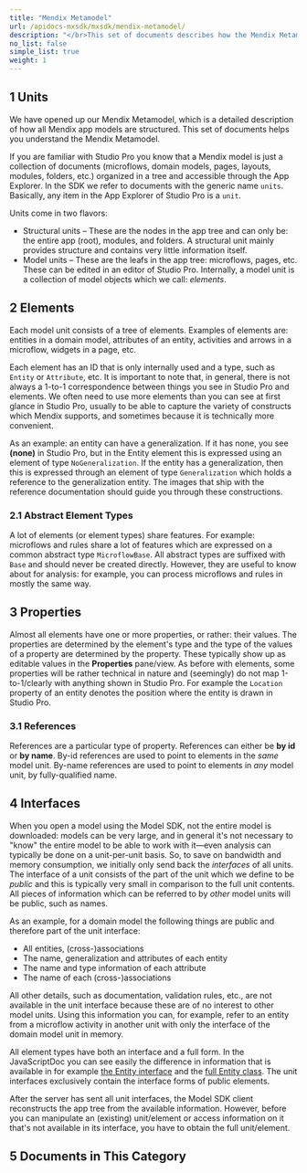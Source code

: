 ```yaml
---
title: "Mendix Metamodel"
url: /apidocs-mxsdk/mxsdk/mendix-metamodel/
description: "</br>This set of documents describes how the Mendix Metamodel works. It covers the following topics:</br></br>• How the Mendix handles apps in relation to modules and documents</br>• How a Domain Model works with all its components (attributes, access rules, etc.)</br>• How pages, layouts, and page content are structured.</br>• How you can create and invoke microflows. "
no_list: false
simple_list: true
weight: 1
---
```


## 1 Units

We have opened up our Mendix Metamodel, which is a detailed description of how all Mendix app models are structured. This set of documents helps you understand the Mendix Metamodel.

If you are familiar with Studio Pro you know that a Mendix model is just a collection of documents (microflows, domain models, pages, layouts, modules, folders, etc.) organized in a tree and accessible through the App Explorer. In the SDK we refer to documents with the generic name `units`. Basically, any item in the App Explorer of Studio Pro is a `unit`.

Units come in two flavors:

* Structural units – These are the nodes in the app tree and can only be: the entire app (root), modules, and folders. A structural unit mainly provides structure and contains very little information itself.
* Model units – These are the leafs in the app tree: microflows, pages, etc. These can be edited in an editor of Studio Pro. Internally, a model unit is a collection of model objects which we call: *elements*.

## 2 Elements

Each model unit consists of a tree of elements. Examples of elements are: entities in a domain model, attributes of an entity, activities and arrows in a microflow, widgets in a page, etc.

Each element has an ID that is only internally used and a type, such as `Entity` or `Attribute`, etc. It is important to note that, in general, there is not always a 1-to-1 correspondence between things you see in Studio Pro and elements. We often need to use more elements than you can see at first glance in Studio Pro, usually to be able to capture the variety of constructs which Mendix supports, and sometimes because it is technically more convenient.

As an example: an entity can have a generalization. If it has none, you see **(none)** in Studio Pro, but in the Entity element this is expressed using an element of type `NoGeneralization`. If the entity has a generalization, then this is expressed through an element of type `Generalization` which holds a reference to the generalization entity. The images that ship with the reference documentation should guide you through these constructions.

### 2.1 Abstract Element Types

A lot of elements (or element types) share features. For example: microflows and rules share a lot of features which are expressed on a common abstract type `MicroflowBase`. All abstract types are suffixed with `Base` and should never be created directly. However, they are useful to know about for analysis: for example, you can process microflows and rules in mostly the same way.

## 3 Properties

Almost all elements have one or more properties, or rather: their values. The properties are determined by the element's type and the type of the values of a property are determined by the property. These typically show up as editable values in the **Properties** pane/view. As before with elements, some properties will be rather technical in nature and (seemingly) do not map 1-to-1/clearly with anything shown in Studio Pro. For example the `Location` property of an entity denotes the position where the entity is drawn in Studio Pro.

### 3.1 References

References are a particular type of property. References can either be **by id** or **by name**. By-id references are used to point to elements in the *same* model unit. By-name references are used to point to elements in *any* model unit, by fully-qualified name.

## 4 Interfaces

When you open a model using the Model SDK, not the entire model is downloaded: models can be very large, and in general it's not necessary to "know" the entire model to be able to work with it—even analysis can typically be done on a unit-per-unit basis. So, to save on bandwidth and memory consumption, we initially only send back the *interfaces* of all units. The interface of a unit consists of the part of the unit which we define to be *public* and this is typically very small in comparison to the full unit contents. All pieces of information which can be referred to by *other* model units will be public, such as names.

As an example, for a domain model the following things are public and therefore part of the unit interface:

* All entities, (cross-)associations
* The name, generalization and attributes of each entity
* The name and type information of each attribute
* The name of each (cross-)associations

All other details, such as documentation, validation rules, etc., are not available in the unit interface because these are of no interest to other model units. Using this information you can, for example, refer to an entity from a microflow activity in another unit with only the interface of the domain model unit in memory.

All element types have both an interface and a full form. In the JavaScriptDoc you can see easily the difference in information that is available in for example [the Entity interface](https://apidocs.rnd.mendix.com/modelsdk/latest/interfaces/domainmodels.ientity.html) and the [full Entity class](https://apidocs.rnd.mendix.com/modelsdk/latest/classes/domainmodels.entity.html). The unit interfaces exclusively contain the interface forms of public elements.

After the server has sent all unit interfaces, the Model SDK client reconstructs the app tree from the available information. However, before you can manipulate an (existing) unit/element or access information on it that's not available in its interface, you have to obtain the full unit/element. 

## 5 Documents in This Category

